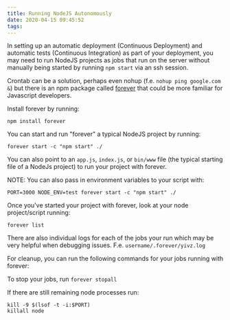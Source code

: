 ```yaml
---
title: Running NodeJS Autonomously
date: 2020-04-15 09:45:52
tags:
---
```

In setting up an automatic deployment (Continuous Deployment) and automatic tests (Continuous Integration) as part of your deployment, you may need to run NodeJS projects as jobs that run on the server without manually being started by running `npm start` via an ssh session.

Crontab can be a solution, perhaps even nohup (f.e. `nohup ping google.com &`) but there is an npm package called [forever](https://www.npmjs.com/package/forever) that could be more familiar for Javascript developers.

Install forever by running: 

`npm install forever` 

You can start and run "forever" a typical NodeJS project by running:

`forever start -c "npm start" ./`

You can also point to an `app.js`, `index.js`, or `bin/www` file (the typical starting file of a NodeJs project) to run your project with forever.

NOTE: You can also pass in environment variables to your script with:

`PORT=3000 NODE_ENV=test forever start -c "npm start" ./`

Once you've started your project with forever, look at your node project/script running:

`forever list`

There are also individual logs for each of the jobs your run which may be very helpful when debugging issues. F.e. `username/.forever/yivz.log`

For cleanup, you can run the following commands for your jobs running with forever:

To stop your jobs, run `forever stopall`

If there are still remaining node processes run:

```
kill -9 $(lsof -t -i:$PORT)
killall node
```